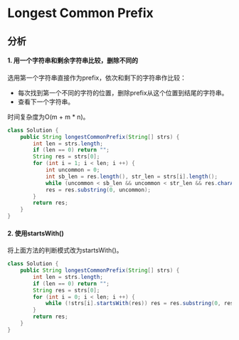# Longest Common Prefix

## 分析

#### 1. 用一个字符串和剩余字符串比较，删除不同的

选用第一个字符串直接作为prefix，依次和剩下的字符串作比较：

*   每次找到第一个不同的字符的位置，删除prefix从这个位置到结尾的字符串。
*   查看下一个字符串。

时间复杂度为O(m + m \* n)。

```java
class Solution {
    public String longestCommonPrefix(String[] strs) {
        int len = strs.length;
        if (len == 0) return "";
        String res = strs[0];
        for (int i = 1; i < len; i ++) {
            int uncommon = 0;
            int sb_len = res.length(), str_len = strs[i].length();
            while (uncommon < sb_len && uncommon < str_len && res.charAt(uncommon) == strs[i].charAt(uncommon)) uncommon ++;
            res = res.substring(0, uncommon);
        }
        return res;
    }
}
```

#### 2. 使用startsWith()

将上面方法的判断模式改为startsWith()。

```java
class Solution {
    public String longestCommonPrefix(String[] strs) {
        int len = strs.length;
        if (len == 0) return "";
        String res = strs[0];
        for (int i = 0; i < len; i ++) {
            while (!strs[i].startsWith(res)) res = res.substring(0, res.length() - 1);
        }
        return res;
    }
}
```


